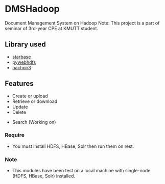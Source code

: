 # DMSHadoop
Document Management System on Hadoop
Note: This project is a part of seminar of 3rd-year CPE at KMUTT student.

## Library used ##
- [starbase](https://github.com/barseghyanartur/starbase)
- [pywebhdfs](http://pythonhosted.org/pywebhdfs/)
- [hachoir3](http://hachoir3.readthedocs.org)

## Features ##
+ Create or upload
+ Retrieve or download
+ Update
+ Delete
- Search (Working on)

### Require ###
- You must install HDFS, HBase, Solr then run them on rest.

### Note ###
- This modules have been test on a local machine with single-node (HDFS, HBase, Solr) installed.
